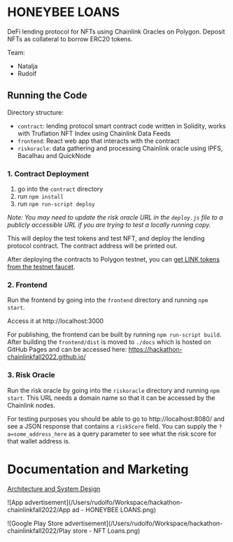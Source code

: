 # HONEYBEE LOANS

DeFi lending protocol for NFTs using Chainlink Oracles on Polygon. Deposit NFTs as collateral to borrow ERC20 tokens.

Team:
- Natalja
- Rudolf

## Running the Code
Directory structure:
- `contract`: lending protocol smart contract code written in Solidity, works with Truflation NFT Index using Chainlink Data Feeds
- `frontend`: React web app that interacts with the contract
- `riskoracle`: data gathering and processing Chainlink oracle using IPFS, Bacalhau and QuickNode

### 1. Contract Deployment
1. go into the `contract` directory
2. run `npm install`
3. run `npm run-script deploy`

*Note: You may need to update the risk oracle URL in the `deploy.js` file to a publicly accessible URL if you are trying to test a locally running copy.*

This will deploy the test tokens and test NFT, and deploy the lending protocol contract. The contract address will be printed out.

After deploying the contracts to Polygon testnet, you can [get LINK tokens from the testnet faucet](https://faucets.chain.link/).

### 2. Frontend
Run the frontend by going into the `frontend` directory and running `npm start`.

Access it at http://localhost:3000

For publishing, the frontend can be built by running `npm run-script build`. After building the `frontend/dist` is moved to `./docs` which is hosted on GitHub Pages and can be accessed here: https://hackathon-chainlinkfall2022.github.io/

### 3. Risk Oracle
Run the risk oracle by going into the `riskoracle` directory and running `npm start`. This URL needs a domain name so that it can be accessed by the Chainlink nodes.

For testing purposes you should be able to go to http://localhost:8080/ and see a JSON response that contains a `riskScore` field. You can supply the `?a=some_address_here` as a query parameter to see what the risk score for that wallet address is.

# Documentation and Marketing

[Architecture and System Design](./Architecture%20and%20System%20Design%20-%20HONEYBEE%20LOANS.pdf)

![App advertisement](/Users/rudolfo/Workspace/hackathon-chainlinkfall2022/App ad - HONEYBEE LOANS.png)

![Google Play Store advertisement](/Users/rudolfo/Workspace/hackathon-chainlinkfall2022/Play store - NFT Loans.png)
